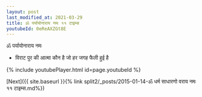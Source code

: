 ```yaml
---
layout: post
last_modified_at: 2021-03-29
title: ॐ पर्यायोनाराय नमः ११ टाइम्स
youtubeId: 0eReAXZGt8E
---
```

 
 
 ॐ पर्यायोनाराय नमः  
 
 -  विराट पुर की आत्मा कौन है जो हर जगह फैली हुई है 
 
  
 
  
 
 
 
 
 
 


{% include youtubePlayer.html id=page.youtubeId %}
 
[Next]({{ site.baseurl }}{% link  split2/_posts/2015-01-14-ॐ धर्म साधारणो वराय नमः ११ टाइम्स.md%})
 

